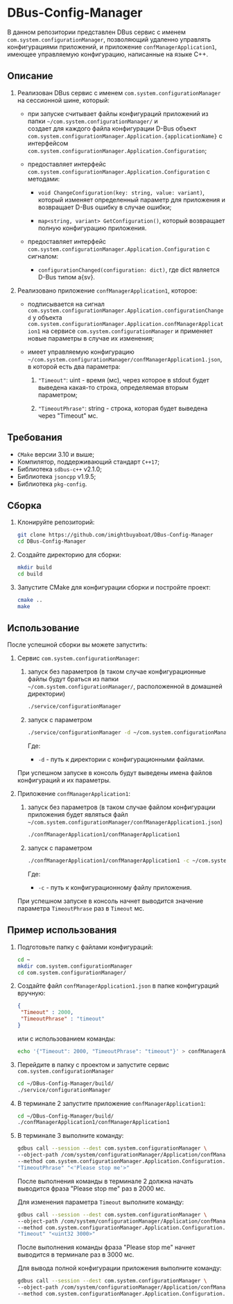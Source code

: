 # DBus-Config-Manager

В данном репозитории представлен DBus сервис с именем `com.system.configurationManager`, позволяющий удаленно управлять конфигурациями приложений, и приложение `confManagerApplication1`, имеющее управляемую конфигурацию, написанные на языке C++.

## Описание

1. Реализован DBus сервис с именем `com.system.configurationManager` на сессионной шине, который:
   
   - при запуске считывает файлы конфигураций приложений из папки `~/com.system.configurationManager/` и     
     создает для каждого файла конфигурации D-Bus объект
     `com.system.configurationManager.Application.{applicationName}` с интерфейсом   
     `com.system.configurationManager.Application.Configuration`;
     
   - предоставляет интерфейс `com.system.configurationManager.Application.Configuration` с методами:
     
     - `void ChangeConfiguration(key: string, value: variant)`,
       который изменяет определенный параметр для приложения и возвращает D-Bus ошибку в случае ошибки;
       
     - `map<string, variant> GetConfiguration()`, который возвращает полную конфигурацию приложения.

   - предоставляет интерфейс `com.system.configurationManager.Application.Configuration` с сигналом:

     - `configurationChanged(configuration: dict)`, где dict является D-Bus типом a{sv}.

3. Реализовано приложение `confManagerApplication1`, которое:

   - подписывается на сигнал `com.system.configurationManager.Application.configurationChanged` у
     объекта `com.system.configurationManager.Application.confManagerApplication1` на сервисе
     `com.system.configurationManager` и применяет новые параметры в случае их изменения;

   - имеет управляемую конфигурацию
     `~/com.system.configurationManager/confManagerApplication1.json`, в которой есть два параметра:

     1) `"Timeout"`: uint - время (мс), через которое в stdout будет выведена какая-то строка, определяемая 
         вторым параметром;

     2) `"TimeoutPhrase"`: string - строка, которая будет выведена через "Timeout" мс.

## Требования

- `CMake` версии 3.10 и выше;
- Компилятор, поддерживающий стандарт `С++17`;
- Библиотека `sdbus-c++` v2.1.0;
- Библиотека `jsoncpp` v1.9.5;
- Библиотека `pkg-config`.

## Сборка

1. Клонируйте репозиторий:

   ```bash
   git clone https://github.com/imightbuyaboat/DBus-Config-Manager
   cd DBus-Config-Manager
   ```

2. Создайте директорию для сборки:

   ```bash
   mkdir build
   cd build
   ```

3. Запустите CMake для конфигурации сборки и постройте проект:

   ```bash
   cmake ..
   make
   ```

## Использование

После успешной сборки вы можете запустить:

1. Сервис `com.system.configurationManager`:

   1) запуск без параметров (в таком случае конфигурационные файлы будут браться из папки       
   `~/com.system.configurationManager/`, расположенной в домашней директории)
   
      ```bash
      ./service/configurationManager
      ```
      
   2) запуск с параметром
   
      ```bash
      ./service/configurationManager -d ~/com.system.configurationManager/
      ```

      Где:
         - `-d` - путь к директории с конфигурационными файлами.

   При успешном запуске в консоль будут выведены имена файлов конфигураций и их параметры.
     
2. Приложение `confManagerApplication1`:

   1) запуск без параметров (в таком случае файлом конфигурации приложения будет являться файл    
   `~/com.system.configurationManager/confManagerApplication1.json`)
   
      ```bash
      ./confManagerApplication1/confManagerApplication1
      ```
      
   2) запуск с параметром
   
      ```bash
      ./confManagerApplication1/confManagerApplication1 -c ~/com.system.configurationManager/confManagerApplication1.json
      ```

      Где:
         - `-c` - путь к конфигурационному файлу приложения.

   При успешном запуске в консоль начнет выводится значение параметра `TimeoutPhrase` раз в `Timeout` мс.
     
## Пример использования

1. Подготовьте папку с файлами конфигураций:

   ```bash
   cd ~
   mkdir com.system.configurationManager
   cd com.system.configurationManager/
   ```

2. Создайте файл `confManagerApplication1.json` в папке конфигураций вручную:

   ```confManagerApplication1.json
   {
	"Timeout" : 2000,
	"TimeoutPhrase" : "timeout"
   }
   ```

   или с использованием команды:

   ```bash
   echo '{"Timeout": 2000, "TimeoutPhrase": "timeout"}' > confManagerApplication1.json
   ```

4. Перейдите в папку с проектом и запустите сервис `com.system.configurationManager`

   ```bash
   cd ~/DBus-Config-Manager/build/
   ./service/configurationManager
   ```

5. В терминале 2 запустите приложение `confManagerApplication1`:

   ```bash
   cd ~/DBus-Config-Manager/build/
   ./confManagerApplication1/confManagerApplication1
   ```

6. В терминале 3 выполните команду:

   ```bash
   gdbus call --session --dest com.system.configurationManager \
   --object-path /com/system/configurationManager/Application/confManagerApplication1 \
   --method com.system.configurationManager.Application.Configuration.ChangeConfiguration \
   "TimeoutPhrase" "<'Please stop me'>"
   ```

   После выполнения команды в терминале 2 должна начать выводится фраза "Please stop me" раз в 2000 мс.

   Для изменения параметра `Timeout` выполните команду:

   ```bash
   gdbus call --session --dest com.system.configurationManager \
   --object-path /com/system/configurationManager/Application/confManagerApplication1 \
   --method com.system.configurationManager.Application.Configuration.ChangeConfiguration \
   "Timeout" "<uint32 3000>"
   ```

   После выполнения команды фраза "Please stop me" начнет выводится в терминале раз в 3000 мс.

   Для вывода полной конфигурации приложения выполните команду:

   ```bash
   gdbus call --session --dest com.system.configurationManager \
   --object-path /com/system/configurationManager/Application/confManagerApplication1 \
   --method com.system.configurationManager.Application.Configuration.GetConfiguration
   ```
